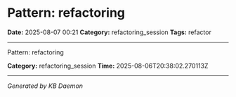 # Pattern: refactoring

**Date:** 2025-08-07 00:21
**Category:** refactoring_session
**Tags:** refactor

---

Pattern: refactoring

**Category:** refactoring_session
**Time:** 2025-08-06T20:38:02.270113Z

---
*Generated by KB Daemon*
